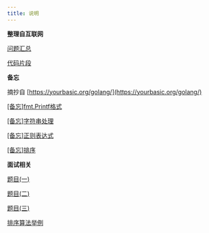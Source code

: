 ```yaml
---
title: 说明
---
```


**整理自互联网**

[问题汇总](/golang/golang_01.md)

[代码片段](/golang/golang_02.md)

**备忘**

摘抄自 [https://yourbasic.org/golang/](https://yourbasic.org/golang/)

[[备忘]fmt.Printf格式](/golang/golang_11.md)

[[备忘]字符串处理](/golang/golang_12.md)

[[备忘]正则表达式](/golang/golang_13.md)

[[备忘]排序](/golang/golang_14.md)

**面试相关**

[题目(一)](/golang/golang_91.md)

[题目(二)](/golang/golang_92.md)

[题目(三)](/golang/golang_93.md)

[排序算法举例](/golang/golang_94.md)
